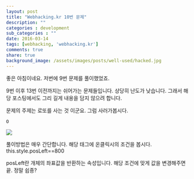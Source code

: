 ```yaml
---
layout: post
title: "Webhacking.kr 10번 문제"
description: ""
categories : development
sub_categories : ""
date: 2016-03-14
tags: [webhacking, 'webhacking.kr']
comments: true
share: true
background_image: /assets/images/posts/well-used/hacked.jpg
---
```


좋은 아침이네요. 저번에 9번 문제를 풀이했었죠.

9번 이후 13번 이전까지는 쉬어가는 문제들입니다. 상당히 난도가 낮습니다. 그래서 해당 포스팅에서도 그리 길게 내용을 담지 않으려 합니다.

문제의 주제는 로또를 사는 것 이군요. 그럼 사러가봅시다.

  

    O

  

![](/assets/images/posts/521/264D384556E6155C0E0C45.PNG)

풀이방법은 매우 간단합니다. 해당 태그에 온클릭시의 조건을 봅시다. this.style.posLeft==800

posLeft란 개체의 좌표값을 반환하는 속성입니다. 해당 조건에 맞게 값을 변경해주면 끝. 정말 쉽죵?

  

  

  

